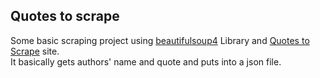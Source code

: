 ## Quotes to scrape

Some basic scraping project using [beautifulsoup4](https://pypi.org/project/beautifulsoup4/) Library and [Quotes to Scrape](https://quotes.toscrape.com) site.  
It basically gets authors' name and quote and puts into a json file.